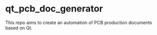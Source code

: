 # qt_pcb_doc_generator
This repo aims to create an automation of PCB production documents based on Qt.
